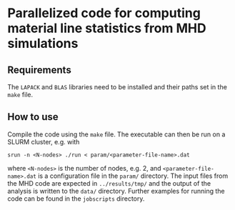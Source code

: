 # Parallelized code for computing material line statistics from MHD simulations

## Requirements
The `LAPACK` and `BLAS` libraries need to be installed and their paths set in the `make` file.

## How to use
Compile the code using the `make` file. The executable can then be run on a SLURM cluster, e.g. with
```
srun -n <N-nodes> ./run < param/<parameter-file-name>.dat 
```
where `<N-nodes>` is the number of nodes, e.g. 2, and `<parameter-file-name>.dat` is a configuration file in the `param/` directory. 
The input files from the MHD code are expected in  `../results/tmp/` and the output of the analysis is written to the `data/` directory. 
Further examples for running the code can be found in the `jobscripts` directory.

